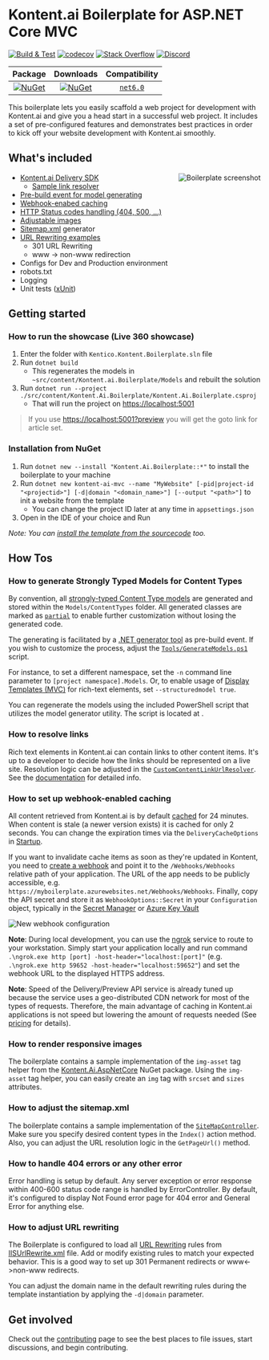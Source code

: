 # Kontent.ai Boilerplate for ASP.NET Core MVC

[![Build & Test](https://github.com/kontent-ai/boilerplate-net/actions/workflows/integrate.yml/badge.svg)](https://github.com/kontent-ai/boilerplate-net/actions/workflows/integrate.yml)
[![codecov](https://codecov.io/gh/kontent-ai/boilerplate-net/branch/master/graph/badge.svg?token=DThPm8Jowt)](https://codecov.io/gh/kontent-ai/boilerplate-net)
[![Stack Overflow](https://img.shields.io/badge/Stack%20Overflow-ASK%20NOW-FE7A16.svg?logo=stackoverflow&logoColor=white)](https://stackoverflow.com/tags/kontent-ai)
[![Discord](https://img.shields.io/discord/821885171984891914?color=%237289DA&label=Kontent.ai%20Discord&logo=discord)](https://discord.gg/SKCxwPtevJ)

|                                                            Package                                                            |                                                           Downloads                                                           |                        Compatibility                         |
| :---------------------------------------------------------------------------------------------------------------------------: | :---------------------------------------------------------------------------------------------------------------------------: | :----------------------------------------------------------: |
| [![NuGet](https://img.shields.io/nuget/v/Kontent.Ai.Boilerplate.svg)](https://www.nuget.org/packages/Kontent.Ai.Boilerplate/) | [![NuGet](https://img.shields.io/nuget/dt/Kontent.Ai.Boilerplate.svg)](https://www.nuget.org/packages/Kontent.Ai.Boilerplate) | [`net6.0`](https://dotnet.microsoft.com/download/dotnet/6.0) |

This boilerplate lets you easily scaffold a web project for development with Kontent.ai and give you a head start in a successful web project. It includes a set of pre-configured features and demonstrates best practices in order to kick off your website development with Kontent.ai smoothly.

## What's included

[<img align="right" src="./img/template_thumbnail.png" alt="Boilerplate screenshot" />](./img/template.png)

- [Kontent.ai Delivery SDK](https://github.com/kontent-ai/delivery-sdk-net)
  - [Sample link resolver](#how-to-resolve-links)
- [Pre-build event for model generating](#how-to-generate-strongly-typed-models-for-content-types)
- [Webhook-enabed caching](#how-to-set-up-webhook-enabled-caching)
- [HTTP Status codes handling (404, 500, ...)](#how-to-handle-404-errors-or-any-other-error)
- [Adjustable images](#how-to-render-responsive-images)
- [Sitemap.xml](#how-to-adjust-the-sitemapxml) generator
- [URL Rewriting examples](#how-to-adjust-url-rewriting)
  - 301 URL Rewriting
  - www -> non-www redirection
- Configs for Dev and Production environment
- robots.txt
- Logging
- Unit tests ([xUnit](https://xunit.net/))

## Getting started

### How to run the showcase (Live 360 showcase)

1. Enter the folder with `Kentico.Kontent.Boilerplate.sln` file
1. Run `dotnet build`
    - This regenerates the models in `~src/content/Kontent.ai.Boilerplate/Models` and rebuilt the solution
1. Run `dotnet run --project ./src/content/Kontent.Ai.Boilerplate/Kontent.Ai.Boilerplate.csproj`
    - That will run the project on <https://localhost:5001>

> If you use <https://localhost:5001?preview> you will get the goto link for article set.

### Installation from NuGet

1. Run `dotnet new --install "Kontent.Ai.Boilerplate::*"` to install the boilerplate to your machine
2. Run `dotnet new kontent-ai-mvc --name "MyWebsite" [-pid|project-id "<projectid>"] [-d|domain "<domain_name>"] [--output "<path>"]` to init a website from the template
   - You can change the project ID later at any time in `appsettings.json`
3. Open in the IDE of your choice and Run

_Note: You can [install the template from the sourcecode](../../wiki/Installation-from-source) too._

## How Tos

### How to generate Strongly Typed Models for Content Types

By convention, all [strongly-typed Content Type models](https://github.com/kontent-ai/delivery-sdk-net/blob/master/docs/customization-and-extensibility/strongly-typed-models.md) are generated and stored within the `Models/ContentTypes` folder. All generated classes are marked as [`partial`](https://msdn.microsoft.com/en-us/library/wa80x488.aspx) to enable further customization without losing the generated code.

The generating is facilitated by a [.NET generator tool](https://github.com/kontent-ai/model-generator-net) as pre-build event. If you wish to customize the process, adjust the [`Tools/GenerateModels.ps1`](https://github.com/kontent-ai/boilerplate-net/blob/master/src/content/Kontent.Ai.Boilerplate/Tools/GenerateModels.ps1) script.

For instance, to set a different namespace, set the `-n` command line parameter to `[project namespace].Models`. Or, to enable usage of [Display Templates (MVC)](http://www.growingwiththeweb.com/2012/12/aspnet-mvc-display-and-editor-templates.html) for rich-text elements, set `--structuredmodel true`.

You can regenerate the models using the included PowerShell script that utilizes the model generator utility. The script is located at .

### How to resolve links

Rich text elements in Kontent.ai can contain links to other content items. It's up to a developer to decide how the links should be represented on a live site. Resolution logic can be adjusted in the [`CustomContentLinkUrlResolver`](https://github.com/kontent-ai/boilerplate-net/blob/master/src/content/Kontent.Ai.Boilerplate/Resolvers/CustomContentLinkUrlResolver.cs). See the [documentation](https://github.com/kontent-ai/delivery-sdk-net/blob/master/docs/customization-and-extensibility/rich-text/resolving-item-links.md) for detailed info.

### How to set up webhook-enabled caching

All content retrieved from Kontent.ai is by default [cached](https://github.com/kontent-ai/delivery-sdk-net/blob/master/docs/retrieving-data/caching.md) for 24 minutes. When content is stale (a newer version exists) it is cached for only 2 seconds. You can change the expiration times via the `DeliveryCacheOptions` in [Startup](https://github.com/kontent-ai/boilerplate-net/blob/master/src/content/Kontent.Ai.Boilerplate/Startup.cs#L42-L47).

If you want to invalidate cache items as soon as they're updated in Kontent, you need to [create a webhook](https://kontent.ai/learn/tutorials/develop-apps/integrate/webhooks#a-create-a-webhook) and point it to the `/Webhooks/Webhooks` relative path of your application. The URL of the app needs to be publicly accessible, e.g. `https://myboilerplate.azurewebsites.net/Webhooks/Webhooks`. Finally, copy the API secret and store it as `WebhookOptions::Secret` in your `Configuration` object, typically in the [Secret Manager](https://docs.microsoft.com/en-us/aspnet/core/security/app-secrets) or [Azure Key Vault](https://docs.microsoft.com/en-us/aspnet/core/security/key-vault-configuration)

![New webhook configuration](https://i.imgur.com/Zbp0UOL.png)

**Note**: During local development, you can use the [ngrok](https://ngrok.com/) service to route to your workstation. Simply start your application locally and run command `.\ngrok.exe http [port] -host-header="localhost:[port]"` (e.g. `.\ngrok.exe http 59652 -host-header="localhost:59652"`) and set the webhook URL to the displayed HTTPS address.

**Note**: Speed of the Delivery/Preview API service is already tuned up because the service uses a geo-distributed CDN network for most of the types of requests. Therefore, the main advantage of caching in Kontent.ai applications is not speed but lowering the amount of requests needed (See [pricing](https://kontent.ai/pricing) for details).

### How to render responsive images

The boilerplate contains a sample implementation of the `img-asset` tag helper from the [Kontent.Ai.AspNetCore](https://www.nuget.org/packages/Kontent.Ai.AspNetCore) NuGet package. Using the `img-asset` tag helper, you can easily create an `img` tag with `srcset` and `sizes` attributes.

### How to adjust the sitemap.xml

The boilerplate contains a sample implementation of the [`SiteMapController`](https://github.com/kontent-ai/boilerplate-net/blob/master/src/content/Kontent.Ai.Boilerplate/Controllers/SiteMapController.cs). Make sure you specify desired content types in the `Index()` action method. Also, you can adjust the URL resolution logic in the `GetPageUrl()` method.

### How to handle 404 errors or any other error

Error handling is setup by default. Any server exception or error response within 400-600 status code range is handled by ErrorController. By default, it's configured to display Not Found error page for 404 error and General Error for anything else.

### How to adjust URL rewriting

The Boilerplate is configured to load all [URL Rewriting](https://docs.microsoft.com/en-us/aspnet/core/fundamentals/url-rewriting) rules from [IISUrlRewrite.xml](/src/content/Kontent.Ai.Boilerplate/IISUrlRewrite.xml) file. Add or modify existing rules to match your expected behavior.
This is a good way to set up 301 Permanent redirects or www<->non-www redirects.

You can adjust the domain name in the default rewriting rules during the template instantiation by applying the `-d|domain` parameter.

## Get involved

Check out the [contributing](CONTRIBUTING.md) page to see the best places to file issues, start discussions, and begin contributing.
